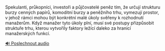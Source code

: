 
Spekulanti, průkopníci, investoři a půjčovatelé peněz tím, že určují strukturu burzy cenných papírů, komoditní burzy a peněžního trhu, vymezují prostor, v jehož rámci mohou být konkrétní malé úkoly svěřeny k rozhodnutí manažerům. Když manažer tyto úkoly plní, musí své postupy přizpůsobit struktuře trhu, kterou vytvořily faktory ležící daleko za hranicí manažerských funkcí.

[🔊 Poslechnout audio](/data/7-paragraphs/audio/chapter_142/para_010-Spekulanti-prkopnci-investoi-a-pjovatel-pe.mp3)
